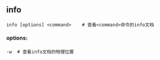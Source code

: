 ## info

```shell
info [options] <command>	# 查看<command>命令的info文档
```



#### options:

```shell
-w	# 查看info文档的物理位置
```


